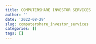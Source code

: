 ```yaml
---
title: COMPUTERSHARE INVESTOR SERVICES
author: ''
date: '2022-08-29'
slug: computershare_investor_services
categories: []
tags: []
---
```

